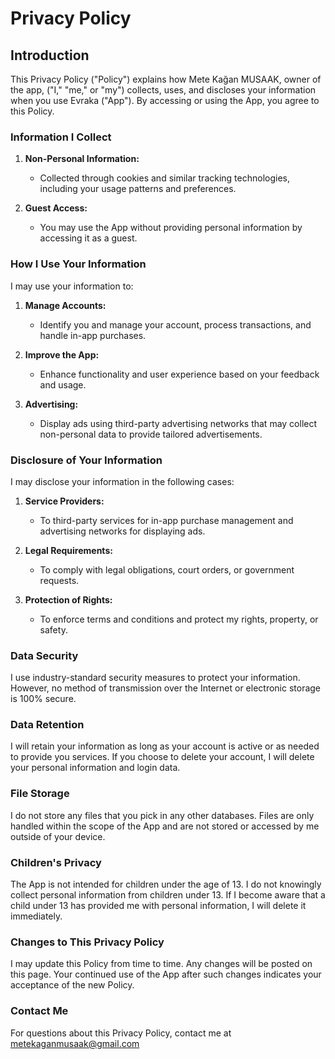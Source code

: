 # Privacy Policy

## Introduction

This Privacy Policy ("Policy") explains how Mete Kağan MUSAAK, owner of the app, ("I," "me," or "my") collects, uses, and discloses your information when you use Evraka ("App"). By accessing or using the App, you agree to this Policy.

### Information I Collect

1. **Non-Personal Information:**
   - Collected through cookies and similar tracking technologies, including your usage patterns and preferences.

2. **Guest Access:**
   - You may use the App without providing personal information by accessing it as a guest.

### How I Use Your Information

I may use your information to:

1. **Manage Accounts:**
   - Identify you and manage your account, process transactions, and handle in-app purchases.

2. **Improve the App:**
   - Enhance functionality and user experience based on your feedback and usage.

3. **Advertising:**
   - Display ads using third-party advertising networks that may collect non-personal data to provide tailored advertisements.

### Disclosure of Your Information

I may disclose your information in the following cases:

1. **Service Providers:**
   - To third-party services for in-app purchase management and advertising networks for displaying ads.

2. **Legal Requirements:**
   - To comply with legal obligations, court orders, or government requests.

3. **Protection of Rights:**
   - To enforce terms and conditions and protect my rights, property, or safety.

### Data Security

I use industry-standard security measures to protect your information. However, no method of transmission over the Internet or electronic storage is 100% secure.

### Data Retention

I will retain your information as long as your account is active or as needed to provide you services. If you choose to delete your account, I will delete your personal information and login data.

### File Storage

I do not store any files that you pick in any other databases. Files are only handled within the scope of the App and are not stored or accessed by me outside of your device.

### Children's Privacy

The App is not intended for children under the age of 13. I do not knowingly collect personal information from children under 13. If I become aware that a child under 13 has provided me with personal information, I will delete it immediately.

### Changes to This Privacy Policy

I may update this Policy from time to time. Any changes will be posted on this page. Your continued use of the App after such changes indicates your acceptance of the new Policy.

### Contact Me

For questions about this Privacy Policy, contact me at <metekaganmusaak@gmail.com>
